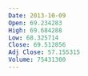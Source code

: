 ```yaml
---
Date: 2013-10-09
Open: 69.234283
High: 69.684288
Low: 68.325714
Close: 69.512856
Adj Close: 57.155315
Volume: 75431300
---
```

